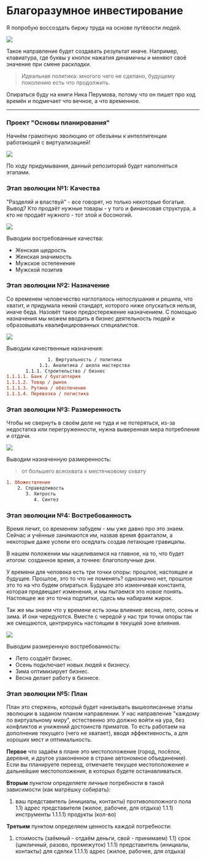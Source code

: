 # Благоразумное инвестирование

Я попробую воссоздать биржу труда на основе путёвости людей.

![](../../Картинки/back20.jpg)

Такое направление будет создавать результат иначе. Например, клавиатура, где буквы у кнопок нажатия динамичны и меняют своё значение при смене раскладки.

> Идеальная политика: многого чего не сделано, будущему поколению есть что продолжить.

Опираться буду на книги Ника Перумова, потому что он пишет про ход времён и подмечает что вечное, а что временное.

---------------------------------

### Проект "Основы планирования"

Начнём грамотную эволюцию от обезъяны к интеллигенции работающей с виртуализацией!

![](./Картинки/hvatit.jpg)

По ходу придумывания, данный репозиторий будет наполняться этапами.

### Этап эволюции №1: Качества

"Разделяй и властвуй" - все говорят, но только некоторые богатые. Вывод? Кто продаёт нужные товары - у того и финансовая структура, а кто не продаёт нужного - тот злой и босоногий.

![](./Картинки/tovar.jpg)

Выводим востребованные качества:
- Женская щедрость
- Женская значимость
- Мужское остепенение
- Мужской позитив

### Этап эволюции №2: Назначение

Со временем человечество наглоталось непослушания и решила, что хватит, и придумала некий стандарт, которого ниже опускаться нельзя, иначе беда. Назовёт такое предостережение назначением. С помощью назначения мы можем вводить в бизнес деятельность людей и образовывать квалифицированных специалистов.

![](./Картинки/tomorrowland-scaled.jpg)

Выводим качественные назначения:
```diff
               1. Виртуальность / политика
            1.1. Аналитика / школа мастерства
       1.1.1. Строительство / бизнес
1.1.1.1. Банк / бухгалтерия
1.1.1.2. Товар / рынок
1.1.1.3. Рутина / обеспечение
1.1.1.4. Перевозка / логистика
```

### Этап эволюции №3: Размеренность

Чтобы не свернуть в своём деле не туда и не потеряться, из-за недостатка или перегруженности, нужна выверенная мера потребления и отдачи.

![](./Картинки/steampunk.jpg)

Выводим назначенную размеренность:

> от большего всеохвата к местячковому охвату

```diff
1. Обожествление
    2. Справедливость
       3. Хитрость
          4. Синтез
```

### Этап эволюции №4: Востребованность

Время лечит, со временем забудем - мы уже давно про это знаем. Сейчас и учённые занимаются им, назвав время фракталом, а некоторые даже успели его оседлать создав летающие гравицапы. 

В нашем положении мы нацеливаемся на главное, на то, что будет итогом: созданное время, а точнее: благополучные дни. 

У времени для человека есть три точки опоры: прошлое, настоящее и будущее. Прошлое, это то что не поменять? однозначно нет, прошлое это то на что будем опираться. Будущее это изменчивая константа, которая предвещает изменения, и мы пытаемся это новое понять. Настоящее же это точка подпитки, сдесь мы набираем жирок.

Так же мы знаем что у времени есть зоны влияния: весна, лето, осень и зима. И они чередуются. Вместе с чередой у нас три точки опоры так же смещаются, центрируясь настоящим в текущей зоне влияния.

![](./Картинки/time.jpg)

Выводим размеренную востребованность:
- Лето создаёт бизнес.
- Осень подключает новых людей к бизнесу.
- Зима оптимизирует бизнес.
- Весна делает работу в бизнесе.

### Этап эволюции №5: План

План это стержень, который будет нанизывать вышеописанные этапы эволюции в заданом планом направлении. У нас направление "каждому по виртуальному миру", естественно это должно войти на ура, без конфликтов и унижений достоинств приматов. То есть работаем на дополнение текущего (чего не хватает), вводя эффективность, а для хороших мест и оптимальность.

<b>Первое</b> что задаём в плане это местоположение (город, посёлок, деревня, и другое узаконенное в стране автономное объединение). Если вы планируете переезд, отмечаете текущее местоположение и дальнейшие местоположения, в которых будете останавливаться.

<b>Вторым</b> пунктом определяете личные потребности в такой зависимости (как матрёшку собирать):
1) ваш представитель (инициалы, контакты) противоположного пола
1.1) адрес представителя (жилое, рабочее, для отдыха)
1.1.1) инструменты
1.1.1.1) продукты (кол-во)

<b>Третьим</b> пунктом определяем ценность каждой потребности:
1) стоимость (заёмный - отдаём деньги, свой - принимаем)
1.1) срок (цикличный, разово, промежуток)
1.1.1) представитель (инициалы, контакты) для сделки
1.1.1.1) адрес (жилое, рабочее, для отдыха)